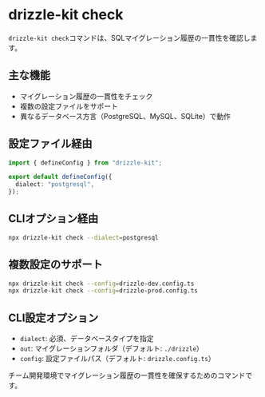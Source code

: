# drizzle-kit check

`drizzle-kit check`コマンドは、SQLマイグレーション履歴の一貫性を確認します。

## 主な機能

- マイグレーション履歴の一貫性をチェック
- 複数の設定ファイルをサポート
- 異なるデータベース方言（PostgreSQL、MySQL、SQLite）で動作

## 設定ファイル経由

```typescript
import { defineConfig } from "drizzle-kit";

export default defineConfig({
  dialect: "postgresql",
});
```

## CLIオプション経由

```bash
npx drizzle-kit check --dialect=postgresql
```

## 複数設定のサポート

```bash
npx drizzle-kit check --config=drizzle-dev.config.ts
npx drizzle-kit check --config=drizzle-prod.config.ts
```

## CLI設定オプション

- `dialect`: 必須、データベースタイプを指定
- `out`: マイグレーションフォルダ（デフォルト: `./drizzle`）
- `config`: 設定ファイルパス（デフォルト: `drizzle.config.ts`）

チーム開発環境でマイグレーション履歴の一貫性を確保するためのコマンドです。
